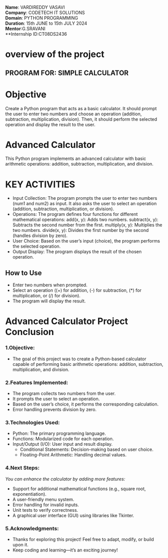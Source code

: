 **Name**: VARDIREDDY VASAVI<bR>
**Company**: CODETECH IT SOLUTIONS<br>
**Domain**: PYTHON PROGRAMMING<br>
**Duration**: 15th JUNE to 15th JULY 2024<br>
**Mentor**:G.SRAVANI<br>
**Internship ID:CT08DS2436
# overview of the project #

## PROGRAM FOR: SIMPLE CALCULATOR ##

# Objective #

Create a Python program that acts as a basic calculator. It should prompt the user to enter two numbers and choose an operation (addition, subtraction, multiplication, division). Then, it should perform the selected operation and display the result to the user.

# Advanced Calculator

This Python program implements an advanced calculator with basic arithmetic operations: addition, subtraction, multiplication, and division.

# KEY ACTIVITIES #

- Input Collection:
The program prompts the user to enter two numbers (num1 and num2) as input.
It also asks the user to select an operation (addition, subtraction, multiplication, or division).<br>
- Operations:
The program defines four functions for different mathematical operations:
add(x, y): Adds two numbers.
subtract(x, y): Subtracts the second number from the first.
multiply(x, y): Multiplies the two numbers.
divide(x, y): Divides the first number by the second (handles division by zero).<br>
- User Choice:
Based on the user’s input (choice), the program performs the selected operation.<br>
- Output Display:
The program displays the result of the chosen operation.

## How to Use

-  Enter two numbers when prompted.
-  Select an operation ((+) for addition, (-) for subtraction, (*) for multiplication, or (/) for division).
-  The program will display the result.

# Advanced Calculator Project Conclusion
###   1.Objective:    
* The goal of this project was to create a Python-based calculator capable of performing basic arithmetic operations: addition, subtraction, multiplication, and division.<br>
###   2.Features Implemented:
* The program collects two numbers from the user.
* It prompts the user to select an operation.
* Based on the user’s choice, it performs the corresponding calculation.
* Error handling prevents division by zero.<br>
###   3.Technologies Used:
* Python: The primary programming language.
* Functions: Modularized code for each operation.
* Input/Output (I/O): User input and result display.
  * Conditional Statements: Decision-making based on user choice.
  * Floating-Point Arithmetic: Handling decimal values.<br>
###   4.Next Steps:
  *You can enhance the calculator by adding more features:*
  * Support for additional mathematical functions (e.g., square root, exponentiation).
  * A user-friendly menu system.
  * Error handling for invalid inputs.
  * Unit tests to verify correctness.
  * A graphical user interface (GUI) using libraries like Tkinter.<br>
###   5.Acknowledgments:
  * Thanks for exploring this project! Feel free to adapt, modify, or build upon it.
  * Keep coding and learning—it’s an exciting journey!
